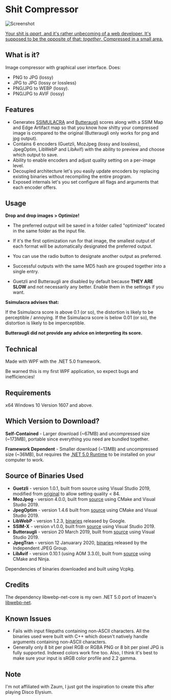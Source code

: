 # Shit Compressor

![Screenshot](https://user-images.githubusercontent.com/43489288/103145948-d03b5c00-477c-11eb-814c-95611c877a92.jpg "Screenshot")

[Your shit is _apart_, and it's rather unbecoming of a web developer. It's supposed to be the opposite of that: _together_. Compressed in a small area.](https://discoelysium.gamepedia.com/Volumetric_Shit_Compressor)

## What is it?

Image compressor with graphical user interface. Does:

- PNG to JPG (lossy)
- JPG to JPG (lossy or lossless)
- PNG/JPG to WEBP (lossy).
- PNG/JPG to AVIF (lossy)

## Features

- Generates [SSIMULACRA](https://github.com/cloudinary/ssimulacra) and [Butteraugli](https://github.com/google/butteraugli) scores along with a SSIM Map and Edge Artifact map so that you know how shitty your compressed image is compared to the original (Butteraugli only works for png and jpg output).
- Contains 6 encoders (Guetzli, MozJpeg (lossy and lossless), JpegOptim, LibWebP and LibAvif) with the ability to preview and choose which output to save.
- Ability to enable encoders and adjust quality setting on a per-image level.
- Decoupled architecture let's you easily update encoders by replacing existing binaries without recompiling the entire program.
- Exposed internals let's you set configure all flags and arguments that each encoder offers.

## Usage

**Drop and drop images > Optimize!**

- The preferred output will be saved in a folder called "optimized" located in the same folder as the input file.

- If it's the first optimization run for that image, the smallest output of each format will be automatically designated the preferred output.
- You can use the radio button to designate another output as preferred.
- Successful outputs with the same MD5 hash are grouped together into a single entry.
- Guetzli and Butteraugli are disabled by default because **THEY ARE SLOW** and not necessarily any better. Enable them in the settings if you want.

**Ssimulacra advises that:**

If the Ssimulacra score is above 0.1 (or so), the distortion is likely to be perceptible / annoying.
If the Ssimulacra score is below 0.01 (or so), the distortion is likely to be imperceptible.

**Butteraugli did not provide any advice on interpreting its score.**

## Technical

Made with WPF with the .NET 5.0 framework.

Be warned this is my first WPF application, so expect bugs and inefficiencies!

## Requirements

x64 Windows 10 Version 1607 and above.

## Which Version to Download?

**Self-Contained** - Larger download (~67MB) and uncompressed size (~173MB), portable since everything you need are bundled together.

**Framework Dependent** - Smaller download (~13MB) and uncompressed size (~36MB), but requires the [.NET 5.0 Runtime](https://dotnet.microsoft.com/download/dotnet/current/runtime) to be installed on your computer to work.

## Source of Binaries Used

- **Guetzli** - version 1.0.1, built from source using Visual Studio 2019, modified from [original](https://github.com/google/guetzli/releases/tag/v1.0.1) to allow setting quality < 84.
- **MozJpeg** - version 4.0.0, built from [source](https://github.com/mozilla/mozjpeg/releases/tag/v4.0.0) using CMake and Visual Studio 2019.
- **JpegOptim** - version 1.4.6 built from [source](https://github.com/tjko/jpegoptim/releases/tag/RELEASE.1.4.6) using CMake and Visual Studio 2019.
- **LibWebP** - version 1.2.3, [binaries](https://storage.googleapis.com/downloads.webmproject.org/releases/webp/index.html) released by Google.
- **SSIM-X** - version v1.0.0, built from [source](https://github.com/jialiang/SSIM-X) using Visual Studio 2019.
- **Butteraugli** - version 20 March 2019, built from [source](https://github.com/google/butteraugli) using Visual Studio 2019.
- **JpegTran** - version 12 Januarary 2020, [binaries](https://jpegclub.org/jpegtran/) released by the Independent JPEG Group.
- **LibAvif** - version 0.10.1 (using AOM 3.3.0), built from [source](https://github.com/AOMediaCodec/libavif) using CMake and Ninja.

Dependencies of binaries downloaded and built using Vcpkg.

## Credits

The dependency libwebp-net-core is my own .NET 5.0 port of Imazen's [libwebp-net](https://github.com/imazen/libwebp-net).

## Known Issues

- Fails with input filepaths containing non-ASCII characters. All the binaries used were built with C++ which doesn't natively handle arguments containing non-ASCII characters.
- Generally only 8 bit per pixel RGB or RGBA PNG or 8 bit per pixel JPG is fully supported. Indexed colors work fine too. Also, I think it's best to make sure your input is sRGB color profile and 2.2 gamma.

## Note

I'm not affiliated with Zaum, I just got the inspiration to create this after playing Disco Elysium.
